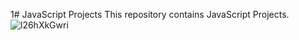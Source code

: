 1# JavaScript Projects
This repository contains JavaScript Projects.
![l26hXkGwri](https://github.com/Rupali1407/JavaScript-Projects/assets/123893797/c2ee9917-20ca-4f90-8a0d-72a83e81a393)
